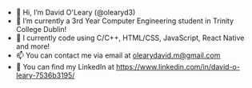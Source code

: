 - 👋 Hi, I’m David O'Leary (@olearyd3)
- 🌱 I’m currently a 3rd Year Computer Engineering student in Trinity College Dublin!
- 💞️ I currently code using C/C++, HTML/CSS, JavaScript, React Native and more!
- 📫 You can contact me via email at olearydavid.m@gmail.com
- 💼 You can find my LinkedIn at https://www.linkedin.com/in/david-o-leary-7536b3195/

<!---
olearyd3/olearyd3 is a ✨ special ✨ repository because its `README.md` (this file) appears on your GitHub profile.
You can click the Preview link to take a look at your changes.
--->
